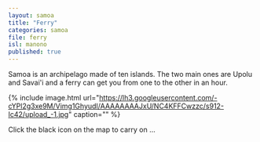 ```yaml
---
layout: samoa
title: "Ferry"
categories: samoa
file: ferry
isl: manono
published: true
---
```


Samoa is an archipelago made of ten islands. The two main ones are Upolu and Savai'i and a ferry can get you from one to the other in an hour.

{% include image.html url="https://lh3.googleusercontent.com/-cYPl2g3xe9M/Vimg1GhyudI/AAAAAAAAJxU/NC4KFFCwzzc/s912-Ic42/upload_-1.jpg" caption="" %}

Click the black icon on the map to carry on ...